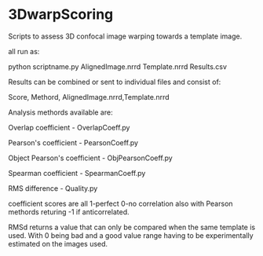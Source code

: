 3DwarpScoring
=============

Scripts to assess 3D confocal image warping towards a template image.


all run as:

python scriptname.py AlignedImage.nrrd Template.nrrd Results.csv



Results can be combined or sent to individual files and consist of:

Score, Methord, AlignedImage.nrrd,Template.nrrd


Analysis methords available are:

Overlap coefficient - OverlapCoeff.py

Pearson's coefficient - PearsonCoeff.py

Object Pearson's coefficient - ObjPearsonCoeff.py

Spearman coefficient - SpearmanCoeff.py

RMS difference - Quality.py

coefficient scores are all 1-perfect 0-no correlation also with Pearson methords returing -1 if anticorrelated.

RMSd returns a value that can only be compared when the same template is used. With 0 being bad and a good value range having to be experimentally estimated on the images used.
